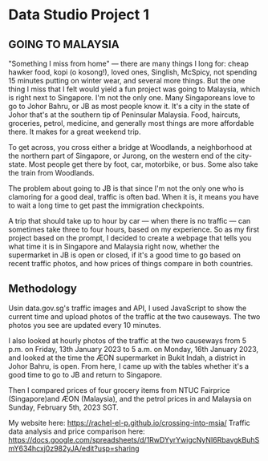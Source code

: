 # Data Studio Project 1 
## GOING TO MALAYSIA 

"Something I miss from home" — there are many things I long for: cheap hawker food, kopi (o kosong!), loved ones, Singlish, McSpicy, not spending 15 minutes putting on winter wear, and several more things. 
But the one thing I miss that I felt would yield a fun project was going to Malaysia, which is right next to Singapore. 
I'm not the only one. Many Singaporeans love to go to Johor Bahru, or JB as most people know it. It's a city in the state of Johor that's at the southern tip of Peninsular Malaysia. 
Food, haircuts, groceries, petrol, medicine, and generally most things are more affordable there. It makes for a great weekend trip.

To get across, you cross either a bridge at Woodlands, a neighborhood at the northern part of Singapore, or Jurong, on the western end of the city-state. 
Most people get there by foot, car, motorbike, or bus. Some also take the train from Woodlands.

The problem about going to JB is that since I'm not the only one who is clamoring for a good deal, traffic is often bad. When it is, it means you have to wait a long time to get past the immigration checkpoints.

A trip that should take up to hour by car — when there is no traffic — can sometimes take three to four hours, based on my experience.
So as my first project based on the prompt, I decided to create a webpage that tells you what time it is in Singapore and Malaysia right now, whether the supermarket in JB is open or closed, if it's a good time to go based on recent traffic photos, and how prices of things compare in both countries.

## Methodology

Usin data.gov.sg's traffic images and API, I used JavaScript to show the current time and upload photos of the traffic at the two causeways. The two photos you see are updated every 10 minutes.

I also looked at hourly photos of the traffic at the two causeways from 5 p.m. on Friday, 13th January 2023 to 5 a.m. on Monday, 16th January 2023, and looked at the time the ÆON supermarket in Bukit Indah</a>, a district in Johor Bahru, is open. From here, I came up with the tables whether it's a good time to go to JB and return to Singapore.

Then I compared prices of four grocery items from NTUC Fairprice (Singapore)and ÆON (Malaysia), and the petrol prices in and Malaysia on Sunday, February 5th, 2023 SGT.

My website here: https://rachel-el-p.github.io/crossing-into-msia/
Traffic data analysis and price comparison here: https://docs.google.com/spreadsheets/d/1RwDYyrYwigcNyNI6RbavgkBuhSmY634hcxj0z982yJA/edit?usp=sharing
